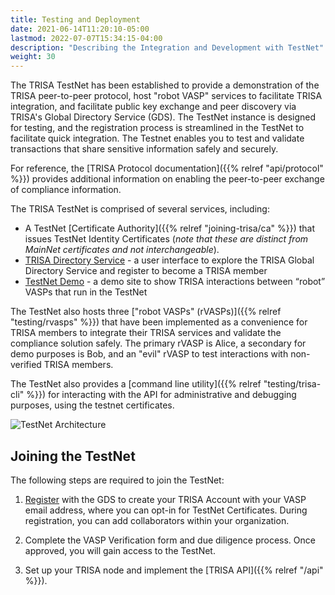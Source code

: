 ```yaml
---
title: Testing and Deployment
date: 2021-06-14T11:20:10-05:00
lastmod: 2022-07-07T15:34:15-04:00
description: "Describing the Integration and Development with TestNet"
weight: 30
---
```


The TRISA TestNet has been established to provide a demonstration of the TRISA peer-to-peer protocol, host "robot VASP" services to facilitate TRISA integration, and facilitate public key exchange and peer discovery via TRISA's Global Directory Service (GDS).  The TestNet instance is designed for testing, and the registration process is streamlined in the TestNet to facilitate quick integration. The Testnet enables you to test and validate transactions that share sensitive information safely and securely.

For reference, the [TRISA Protocol documentation]({{% relref "api/protocol" %}}) provides additional information on enabling the peer-to-peer exchange of compliance information.

The TRISA TestNet is comprised of several services, including:

- A TestNet [Certificate Authority]({{% relref "joining-trisa/ca" %}}) that issues TestNet Identity Certificates (*note that these are distinct from MainNet certificates and not interchangeable*).
- [TRISA Directory Service](https://trisa.directory/) - a user interface to explore the TRISA Global Directory Service and register to become a TRISA member
- [TestNet Demo](https://vaspbot.com) - a demo site to show TRISA interactions between “robot” VASPs that run in the TestNet

The TestNet also hosts three ["robot VASPs" (rVASPs)]({{% relref "testing/rvasps" %}}) that have been implemented as a convenience for TRISA members to integrate their TRISA services and validate the compliance solution safely. The primary rVASP is Alice, a secondary for demo purposes is Bob, and an "evil" rVASP to test interactions with non-verified TRISA members.

The TestNet also provides a [command line utility]({{% relref "testing/trisa-cli" %}}) for interacting with the API for administrative and debugging purposes, using the testnet certificates.

![TestNet Architecture](/img/testnet_architecture.png)

## Joining the TestNet

The following steps are required to join the TestNet:

1. [Register](https://trisa.directory/guide) with the GDS to create your TRISA Account with your VASP email address, where you can opt-in for TestNet Certificates. During registration, you can add collaborators within your organization.

2. Complete the VASP Verification form and due diligence process. Once approved, you will gain access to the TestNet.

3. Set up your TRISA node and implement the [TRISA API]({{% relref "/api" %}}).
